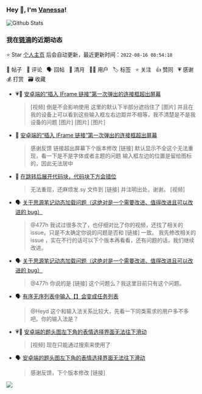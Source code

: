 ### Hey 👋, I'm [Vanessa](http://vanessa.b3log.org/)!

![Github Stats](https://github-readme-stats.vercel.app/api?username=Vanessa219&show_icons=true)

<!--events start -->

### 我在[链滴](https://ld246.com)的近期动态

⭐️ Star [个人主页](https://github.com/Vanessa219/Vanessa219) 后会自动更新，最近更新时间：`2022-08-16 08:54:18`

📝 帖子 &nbsp; 💬 评论 &nbsp; 🗣 回帖 &nbsp; 🌙 清月 &nbsp; 👨‍💻 用户 &nbsp; 🏷️ 标签 &nbsp; ⭐️ 关注 &nbsp; 👍 赞同 &nbsp; 💗 感谢 &nbsp; 💰 打赏 &nbsp; 🗃 收藏

* 💗📝 [安卓端的“插入 IFrame 链接”第一次弹出的连接框超出屏幕](https://ld246.com/article/1660468587405)

  > [视频] 倒是不会影响使用 这里的默认下半部分遮挡住了 [图片] 并且在我的设备上可以看到这些输入框左右边距并不相等，我不清楚是不是我设备的问题 [图片] [图片] [图片]
* 💬 [安卓端的“插入 IFrame 链接”第一次弹出的连接框超出屏幕](https://ld246.com/article/1660468587405/comment/1660491935919#comments)

  > 感谢反馈 链接超出屏幕下个版本修改 [链接] 默认显示不全这个无法重现，看一下是不是字体或者主题的问题 输入框左边的位置是留给图标的，因此无法居中
* 💬 [在跳转后展开代码块，代码块下方会错位](https://ld246.com/article/1660408760915/comment/1660442640149#comments)

  > 无法重现，还麻烦发.sy 文件到 [链接] 并注明出处，谢谢。 [视频]
* 🗣 [关于思源笔记动态加载问题（这绝对是一个需要改进、值得改进且可以改进的 bug）](https://ld246.com/article/1660283055301/comment/1660294059034#comments)

  > @477h 我试过很多次了，也仔细对比了你的视频，还找了相关的 issue。只是不太确定你说的问题是否和 [链接] 一致。 我先修改相关的 issue ，实在不行的话可以下个版本再看看，还有问题的话，我们继续改进。
* 🗣 [关于思源笔记动态加载问题（这绝对是一个需要改进、值得改进且可以改进的 bug）](https://ld246.com/article/1660283055301/comment/1660294059034#comments)

  > @477h 你说的是 [链接] 这个问题么？我这里目前只有这个问题。
* 🗣 [有序无序列表中输入【】会变成任务列表](https://ld246.com/article/1660187578844/comment/1660358094241#comments)

  > @Heyd 这个和输入法关系比较大，先看一下同类需求的用户多不多吧。你的输入法是？
* 💗📝 [安卓端的题头图左下角的表情选择界面无法往下滑动](https://ld246.com/article/1660207309546)

  > [视频] 现在只能通过搜索来使用了
* 🗣 [安卓端的题头图左下角的表情选择界面无法往下滑动](https://ld246.com/article/1660207309546/comment/1660211939890#comments)

  > 感谢反馈，下个版本修改 [链接]


<!--events end -->

<a title="Hits" target="_blank" href="https://github.com/Vanessa219/Vanessa219"><img src="https://hits.b3log.org/Vanessa219/Vanessa219.svg"></a>
